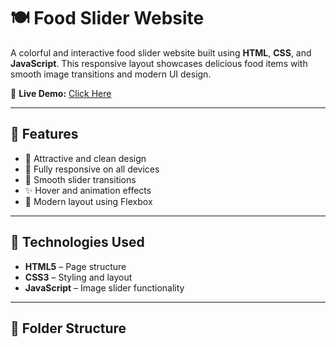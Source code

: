 # 🍽️ Food Slider Website

A colorful and interactive food slider website built using **HTML**, **CSS**, and **JavaScript**. This responsive layout showcases delicious food items with smooth image transitions and modern UI design.

🔗 **Live Demo:** [Click Here](https://selvaganapathycoder.github.io/food-slider/)

---

## 📸 Features

- 🍔 Attractive and clean design
- 📱 Fully responsive on all devices
- 🎯 Smooth slider transitions
- ✨ Hover and animation effects
- 🌈 Modern layout using Flexbox

---

## 🚀 Technologies Used

- **HTML5** – Page structure  
- **CSS3** – Styling and layout  
- **JavaScript** – Image slider functionality  

---

## 📁 Folder Structure

